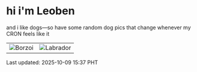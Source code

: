 # hi i'm Leoben

and i like dogs—so have some random dog pics that change whenever my CRON feels like it

|  |  |
|--------|----------|
| ![Borzoi](https://random-dog-vercel.vercel.app/api/random-borzoi?v=1759995477) | ![Labrador](https://random-dog-vercel.vercel.app/api/random-labrador?v=1759995477) |

Last updated: 2025-10-09 15:37 PHT
